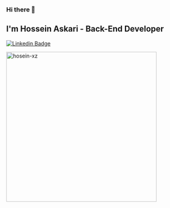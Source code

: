 ### Hi there 👋
## I'm Hossein Askari - Back-End Developer

[![Linkedin Badge](https://img.shields.io/badge/-Hossein%20Askari-0077b5?style=flat&logo=Linkedin&logoColor=white&link=https://linkedin.com/in/hosein-xz/)](https://www.linkedin.com/in/hosein-xz/) 

<div><img align="left" src="https://github-readme-stats.vercel.app/api/top-langs/?username=hosein-xz&layout=compact&hide=html&theme=dark" alt="hosein-xz" width="400" /></div>
